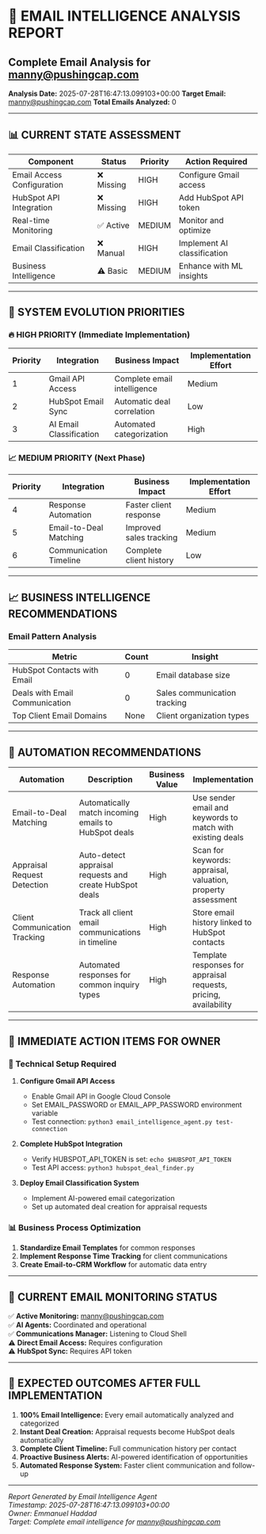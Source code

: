 
# 📧 EMAIL INTELLIGENCE ANALYSIS REPORT
## Complete Email Analysis for manny@pushingcap.com

**Analysis Date:** 2025-07-28T16:47:13.099103+00:00
**Target Email:** manny@pushingcap.com
**Total Emails Analyzed:** 0

---

## 📊 CURRENT STATE ASSESSMENT

| Component | Status | Priority | Action Required |
|-----------|--------|----------|-----------------|
| Email Access Configuration | ❌ Missing | HIGH | Configure Gmail access |
| HubSpot API Integration | ❌ Missing | HIGH | Add HubSpot API token |
| Real-time Monitoring | ✅ Active | MEDIUM | Monitor and optimize |
| Email Classification | ❌ Manual | HIGH | Implement AI classification |
| Business Intelligence | ⚠️ Basic | MEDIUM | Enhance with ML insights |

---

## 🎯 SYSTEM EVOLUTION PRIORITIES

### 🔥 HIGH PRIORITY (Immediate Implementation)

| Priority | Integration | Business Impact | Implementation Effort |
|----------|-------------|-----------------|----------------------|
| 1 | Gmail API Access | Complete email intelligence | Medium |
| 2 | HubSpot Email Sync | Automatic deal correlation | Low |
| 3 | AI Email Classification | Automated categorization | High |

### 📈 MEDIUM PRIORITY (Next Phase)

| Priority | Integration | Business Impact | Implementation Effort |
|----------|-------------|-----------------|----------------------|
| 4 | Response Automation | Faster client response | Medium |
| 5 | Email-to-Deal Matching | Improved sales tracking | Medium |
| 6 | Communication Timeline | Complete client history | Low |

---

## 📈 BUSINESS INTELLIGENCE RECOMMENDATIONS

### Email Pattern Analysis

| Metric | Count | Insight |
|--------|-------|---------|
| HubSpot Contacts with Email | 0 | Email database size |
| Deals with Email Communication | 0 | Sales communication tracking |
| Top Client Email Domains | None | Client organization types |

---

## 🚀 AUTOMATION RECOMMENDATIONS

| Automation | Description | Business Value | Implementation |
|------------|-------------|----------------|----------------|
| Email-to-Deal Matching | Automatically match incoming emails to HubSpot deals | High | Use sender email and keywords to match with existing deals |
| Appraisal Request Detection | Auto-detect appraisal requests and create HubSpot deals | High | Scan for keywords: appraisal, valuation, property assessment |
| Client Communication Tracking | Track all client email communications in timeline | High | Store email history linked to HubSpot contacts |
| Response Automation | Automated responses for common inquiry types | High | Template responses for appraisal requests, pricing, availability |

---

## 🎯 IMMEDIATE ACTION ITEMS FOR OWNER

### 🔧 Technical Setup Required
1. **Configure Gmail API Access**
   - Enable Gmail API in Google Cloud Console
   - Set EMAIL_PASSWORD or EMAIL_APP_PASSWORD environment variable
   - Test connection: `python3 email_intelligence_agent.py test-connection`

2. **Complete HubSpot Integration**
   - Verify HUBSPOT_API_TOKEN is set: `echo $HUBSPOT_API_TOKEN`
   - Test API access: `python3 hubspot_deal_finder.py`

3. **Deploy Email Classification System**
   - Implement AI-powered email categorization
   - Set up automated deal creation for appraisal requests

### 📊 Business Process Optimization
1. **Standardize Email Templates** for common responses
2. **Implement Response Time Tracking** for client communications
3. **Create Email-to-CRM Workflow** for automatic data entry

---

## 📧 CURRENT EMAIL MONITORING STATUS

✅ **Active Monitoring:** manny@pushingcap.com  
✅ **AI Agents:** Coordinated and operational  
✅ **Communications Manager:** Listening to Cloud Shell  
⚠️ **Direct Email Access:** Requires configuration  
⚠️ **HubSpot Sync:** Requires API token  

---

## 🎯 EXPECTED OUTCOMES AFTER FULL IMPLEMENTATION

1. **100% Email Intelligence:** Every email automatically analyzed and categorized
2. **Instant Deal Creation:** Appraisal requests become HubSpot deals automatically
3. **Complete Client Timeline:** Full communication history per contact
4. **Proactive Business Alerts:** AI-powered identification of opportunities
5. **Automated Response System:** Faster client communication and follow-up

---

*Report Generated by Email Intelligence Agent*  
*Timestamp: 2025-07-28T16:47:13.099103+00:00*  
*Owner: Emmanuel Haddad*  
*Target: Complete email intelligence for manny@pushingcap.com*
